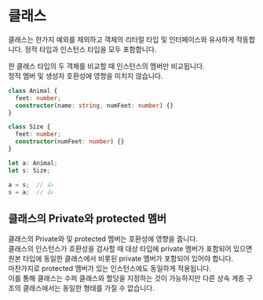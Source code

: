 # 클래스

클래스는 한가지 예외를 제외하고 객체의 리터럴 타입 및 인터페이스와 유사하게 작동합니다. 정적 타입과 인스턴스 타입을 모두 포함합니다.

한 클래스 타입의 두 객체를 비교할 때 인스턴스의 멤버만 비교됩니다.<br/>
정적 멤버 및 생성자 호환성에 영향을 미치지 않습니다.

```ts
class Animal {
  feet: number;
  constructor(name: string, numFeet: number) {}
}

class Size {
  feet: number;
  constructor(numFeet: number) {}
}

let a: Animal;
let s: Size;

a = s;  // 👍
s = a;  // 👍
```

## 클래스의 Private와 protected 멤버

클래스의 Private와 및 protected 멤버는 호환성에 영향을 줍니다.<br/>
클래스의 인스턴스가 호환성을 검사할 때 대상 타입에 private 멤버가 포함되어 있으면 원본 타입에 동일한 클래스에서 비롯된 private 멤버가 포함되어 있어야 합니다.<br/>
마찬가지로 protected 멤버가 있는 인스턴스에도 동일하게 적용됩니다.<br/>
이를 통해 클래스는 수퍼 클래스와 할당을 지정하는 것이 가능하지만 다른 상속 계층 구조의 클래스에서는 동일한 형태를 가질 수 없습니다.